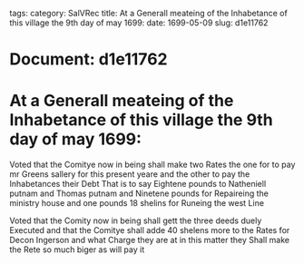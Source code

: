 tags: 
category: SalVRec
title: At a Generall meateing of the Inhabetance of this village the 9th day of may 1699:
date: 1699-05-09
slug: d1e11762




# Document: d1e11762


# At a Generall meateing of the Inhabetance of this village the 9th day of may 1699: 

Voted that the Comitye now in being shall make two Rates the one for to pay mr Greens sallery for this present yeare and the other to pay the Inhabetances their Debt That is to say Eightene pounds to Natheniell putnam and Thomas putnam and Ninetene pounds for Repaireing the ministry house and one pounds 18 shelins for Runeing the west Line

Voted that the Comity now in being shall gett the three deeds duely Executed and that the Comitye shall adde 40 shelens more to the Rates for Decon Ingerson and what Charge they are at in this matter they Shall make the Rete so much biger as will pay it
